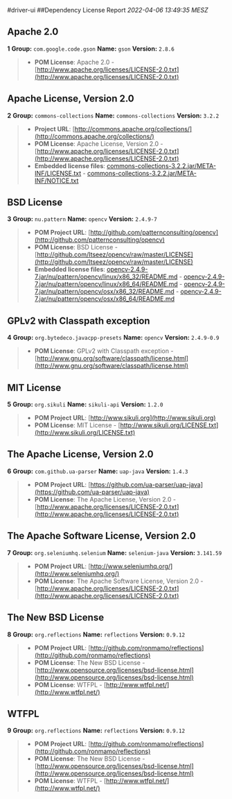 
#driver-ui
##Dependency License Report
_2022-04-06 13:49:35 MESZ_
## Apache 2.0

**1** **Group:** `com.google.code.gson` **Name:** `gson` **Version:** `2.8.6` 
> - **POM License**: Apache 2.0 - [http://www.apache.org/licenses/LICENSE-2.0.txt](http://www.apache.org/licenses/LICENSE-2.0.txt)

## Apache License, Version 2.0

**2** **Group:** `commons-collections` **Name:** `commons-collections` **Version:** `3.2.2` 
> - **Project URL**: [http://commons.apache.org/collections/](http://commons.apache.org/collections/)
> - **POM License**: Apache License, Version 2.0 - [http://www.apache.org/licenses/LICENSE-2.0.txt](http://www.apache.org/licenses/LICENSE-2.0.txt)
> - **Embedded license files**: [commons-collections-3.2.2.jar/META-INF/LICENSE.txt](commons-collections-3.2.2.jar/META-INF/LICENSE.txt) 
    - [commons-collections-3.2.2.jar/META-INF/NOTICE.txt](commons-collections-3.2.2.jar/META-INF/NOTICE.txt)

## BSD License

**3** **Group:** `nu.pattern` **Name:** `opencv` **Version:** `2.4.9-7` 
> - **POM Project URL**: [http://github.com/patternconsulting/opencv](http://github.com/patternconsulting/opencv)
> - **POM License**: BSD License - [http://github.com/Itseez/opencv/raw/master/LICENSE](http://github.com/Itseez/opencv/raw/master/LICENSE)
> - **Embedded license files**: [opencv-2.4.9-7.jar/nu/pattern/opencv/linux/x86_32/README.md](opencv-2.4.9-7.jar/nu/pattern/opencv/linux/x86_32/README.md) 
    - [opencv-2.4.9-7.jar/nu/pattern/opencv/linux/x86_64/README.md](opencv-2.4.9-7.jar/nu/pattern/opencv/linux/x86_64/README.md) 
    - [opencv-2.4.9-7.jar/nu/pattern/opencv/osx/x86_32/README.md](opencv-2.4.9-7.jar/nu/pattern/opencv/osx/x86_32/README.md) 
    - [opencv-2.4.9-7.jar/nu/pattern/opencv/osx/x86_64/README.md](opencv-2.4.9-7.jar/nu/pattern/opencv/osx/x86_64/README.md)

## GPLv2 with Classpath exception

**4** **Group:** `org.bytedeco.javacpp-presets` **Name:** `opencv` **Version:** `2.4.9-0.9` 
> - **POM License**: GPLv2 with Classpath exception - [http://www.gnu.org/software/classpath/license.html](http://www.gnu.org/software/classpath/license.html)

## MIT License

**5** **Group:** `org.sikuli` **Name:** `sikuli-api` **Version:** `1.2.0` 
> - **POM Project URL**: [http://www.sikuli.org](http://www.sikuli.org)
> - **POM License**: MIT License - [http://www.sikuli.org/LICENSE.txt](http://www.sikuli.org/LICENSE.txt)

## The Apache License, Version 2.0

**6** **Group:** `com.github.ua-parser` **Name:** `uap-java` **Version:** `1.4.3` 
> - **POM Project URL**: [https://github.com/ua-parser/uap-java](https://github.com/ua-parser/uap-java)
> - **POM License**: The Apache License, Version 2.0 - [http://www.apache.org/licenses/LICENSE-2.0.txt](http://www.apache.org/licenses/LICENSE-2.0.txt)

## The Apache Software License, Version 2.0

**7** **Group:** `org.seleniumhq.selenium` **Name:** `selenium-java` **Version:** `3.141.59` 
> - **POM Project URL**: [http://www.seleniumhq.org/](http://www.seleniumhq.org/)
> - **POM License**: The Apache Software License, Version 2.0 - [http://www.apache.org/licenses/LICENSE-2.0.txt](http://www.apache.org/licenses/LICENSE-2.0.txt)

## The New BSD License

**8** **Group:** `org.reflections` **Name:** `reflections` **Version:** `0.9.12` 
> - **POM Project URL**: [http://github.com/ronmamo/reflections](http://github.com/ronmamo/reflections)
> - **POM License**: The New BSD License - [http://www.opensource.org/licenses/bsd-license.html](http://www.opensource.org/licenses/bsd-license.html)
> - **POM License**: WTFPL - [http://www.wtfpl.net/](http://www.wtfpl.net/)

## WTFPL

**9** **Group:** `org.reflections` **Name:** `reflections` **Version:** `0.9.12` 
> - **POM Project URL**: [http://github.com/ronmamo/reflections](http://github.com/ronmamo/reflections)
> - **POM License**: The New BSD License - [http://www.opensource.org/licenses/bsd-license.html](http://www.opensource.org/licenses/bsd-license.html)
> - **POM License**: WTFPL - [http://www.wtfpl.net/](http://www.wtfpl.net/)


